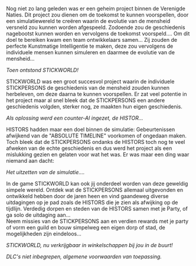 Nog niet zo lang geleden was er een geheim project binnen de Verenigde Naties. Dit project zou dienen om de toekomst te kunnen voorspellen, door een simulatiewereld te creëren waarin de evolutie van de mensheid versneld zou kunnen worden afgespeeld. Zodoende zou de geschiedenis nagebootst kunnen worden en vervolgens de toekomst voorspeld….
Om dit doel te bereiken kwam een team ontwikkelaars samen… Zij zouden de perfecte Kunstmatige Intelligentie te maken, deze zou vervolgens de individuele mensen kunnen simuleren en daarmee de evolutie van de mensheid…
  
*Toen ontstond STICKWORLD!*  

STICKWORLD was een groot succesvol project waarin de individuele STICKPERSONS de geschiedenis van de mensheid zouden kunnen herbeleven, om deze daarna te kunnen voorspellen. Er zat veel potentie in het project maar al snel bleek dat de STICKPERSONS een andere geschiedenis volgden, sterker nog, ze maakten hun eigen geschiedenis.  

*Als oplossing werd een counter-AI ingezet, de HISTOR...*  

HISTORS hadden maar een doel binnen de simulatie: Gebeurtenissen afwijkend van de "ABSOLUTE TIMELINE" voorkomen of ongedaan maken. 
Toch bleek dat de STICKPERSONS ondanks de HISTORS toch nog te veel afweken van de echte geschiedenis en dus werd het project als een mislukking gezien en gelaten voor wat het was. Er was maar een ding waar niemand aan dacht:   

*Het uitzetten van de simulatie....*  

In de game STICKWORLD kan ook jij onderdeel worden van deze geweldig simpele wereld. Ontdek wat de STICKPERSONS allemaal uitgevonden en ontwikkeld hebben door de jaren heen en vind gaandeweg diverse uitdagingen op je pad zoals de HISTORS die je zien als afwijking op de tijdlijn. Verdedig dorpen en steden van de HISTORS samen met je Party, of ga solo de uitdaging aan...  
Neem missies van de STICKPERSONS aan en verdien rewards met je party of vorm een guild en bouw simpelweg een eigen dorp of stad, de mogelijkheden zijn eindeloos...  

*STICKWORLD, nu verkrijgbaar in winkelschappen bij jou in de buurt!*  
  
    
    
    
*DLC's niet inbegrepen, algemene voorwaarden van toepassing.*
